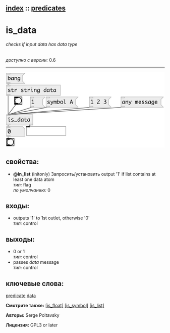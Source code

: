 [index](index.html) :: [predicates](category_predicates.html)
---

# is_data

###### checks if input data has *data* type

*доступно с версии:* 0.6

---




[![example](../examples/img/is_data.jpg)](../examples/pd/is_data.pd)







## свойства:

* **@in_list** (initonly)
Запросить/установить output &#39;1&#39; if list contains at least one data atom<br>
_тип:_ flag<br>
_по умолчанию:_ 0<br>



## входы:

* outputs &#39;1&#39; to 1st outlet, otherwise &#39;0&#39;<br>
_тип:_ control



## выходы:

* 0 or 1<br>
_тип:_ control
* passes *data* message<br>
_тип:_ control



## ключевые слова:

[predicate](keywords/predicate.html)
[data](keywords/data.html)



**Смотрите также:**
[\[is_float\]](is_float.html)
[\[is_symbol\]](is_symbol.html)
[\[is_list\]](is_list.html)




**Авторы:** Serge Poltavsky




**Лицензия:** GPL3 or later





